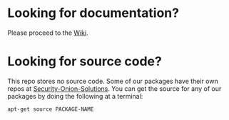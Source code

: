 # Looking for documentation? 
Please proceed to the [Wiki](https://github.com/Security-Onion-Solutions/security-onion/wiki).

# Looking for source code?  
This repo stores no source code.  Some of our packages have their own repos at [Security-Onion-Solutions](https://github.com/Security-Onion-Solutions).  You can get the source for any of our packages by doing the following at a terminal:
```
apt-get source PACKAGE-NAME
```

